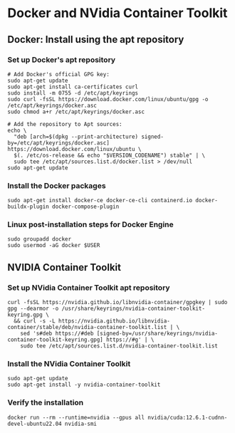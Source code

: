 # Docker and NVidia Container Toolkit

## Docker: Install using the apt repository

### Set up Docker's apt repository
```
# Add Docker's official GPG key:
sudo apt-get update
sudo apt-get install ca-certificates curl
sudo install -m 0755 -d /etc/apt/keyrings
sudo curl -fsSL https://download.docker.com/linux/ubuntu/gpg -o /etc/apt/keyrings/docker.asc
sudo chmod a+r /etc/apt/keyrings/docker.asc

# Add the repository to Apt sources:
echo \
  "deb [arch=$(dpkg --print-architecture) signed-by=/etc/apt/keyrings/docker.asc] https://download.docker.com/linux/ubuntu \
  $(. /etc/os-release && echo "$VERSION_CODENAME") stable" | \
  sudo tee /etc/apt/sources.list.d/docker.list > /dev/null
sudo apt-get update
```

### Install the Docker packages
```
sudo apt-get install docker-ce docker-ce-cli containerd.io docker-buildx-plugin docker-compose-plugin
```

### Linux post-installation steps for Docker Engine

```
sudo groupadd docker
sudo usermod -aG docker $USER
```

## NVIDIA Container Toolkit

### Set up NVidia Container Toolkit apt repository
```
curl -fsSL https://nvidia.github.io/libnvidia-container/gpgkey | sudo gpg --dearmor -o /usr/share/keyrings/nvidia-container-toolkit-keyring.gpg \
  && curl -s -L https://nvidia.github.io/libnvidia-container/stable/deb/nvidia-container-toolkit.list | \
    sed 's#deb https://#deb [signed-by=/usr/share/keyrings/nvidia-container-toolkit-keyring.gpg] https://#g' | \
    sudo tee /etc/apt/sources.list.d/nvidia-container-toolkit.list
```

### Install the NVidia Container Toolkit
```
sudo apt-get update
sudo apt-get install -y nvidia-container-toolkit
```

### Verify the installation
```
docker run --rm --runtime=nvidia --gpus all nvidia/cuda:12.6.1-cudnn-devel-ubuntu22.04 nvidia-smi
```

